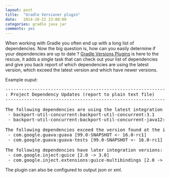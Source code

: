 ```yaml
---
layout: post
title:  "Gradle Versioner plugin"
date:   2014-10-22 23:00:00
categories: gradle java jar
comments: yes
---
```


When working with Gradle you often end up with a long list of dependencies. Now the big question is, how can you easily determine if your dependencies are up to date ?
<a href="https://github.com/ben-manes/gradle-versions-plugin/" target="_blank">Gradle Versions Plugins</a> is here to the rescue, it adds a single task that can check out your list of dependencies and give you back report of which dependencies are using the latest version, which exceed the latest version and which have newer versions.

Example ouput: 

<pre>
------------------------------------------------------------
: Project Dependency Updates (report to plain text file)
------------------------------------------------------------

The following dependencies are using the latest integration version:
 - backport-util-concurrent:backport-util-concurrent:3.1
 - backport-util-concurrent:backport-util-concurrent-java12:3.1

The following dependencies exceed the version found at the integration revision level:
 - com.google.guava:guava [99.0-SNAPSHOT <- 16.0-rc1]
 - com.google.guava:guava-tests [99.0-SNAPSHOT <- 16.0-rc1]

The following dependencies have later integration versions:
 - com.google.inject:guice [2.0 -> 3.0]
 - com.google.inject.extensions:guice-multibindings [2.0 -> 3.0]
</pre>

The plugin can also be configured to output json or xml.